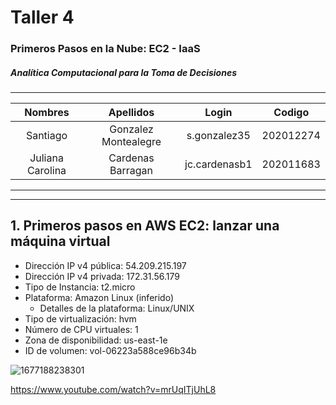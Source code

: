 # Taller 4

### Primeros Pasos en la Nube: EC2 - IaaS

##### Analítica Computacional para la Toma de Decisiones

---

|     Nombres      |      Apellidos       |     Login     |  Codigo   |
| :--------------: | :------------------: | :-----------: | :-------: |
|     Santiago     | Gonzalez Montealegre | s.gonzalez35  | 202012274 |
| Juliana Carolina |  Cardenas Barragan   | jc.cardenasb1 | 202011683 |

---

---

## 1. Primeros pasos en AWS EC2: lanzar una máquina virtual

- Dirección IP v4 pública: 54.209.215.197
- Dirección IP v4 privada: 172.31.56.179
- Tipo de Instancia: t2.micro
- Plataforma: Amazon Linux (inferido)
  - Detalles de la plataforma: Linux/UNIX
- Tipo de virtualización: hvm
- Número de CPU virtuales: 1
- Zona de disponibilidad: us-east-1e
- ID de volumen: vol-06223a588ce96b34b

![1677188238301](image/Taller5-Solución/1677188238301.png)

https://www.youtube.com/watch?v=mrUqITjUhL8

